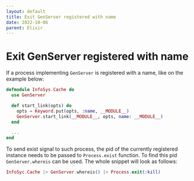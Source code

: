 ```yaml
---
layout: default
title: Exit GenServer registered with name
date: 2022-10-06
parent: Elixir
---
```


# Exit GenServer registered with name

If a process implementing `GenServer` is registered with a name, like on the example below:

```elixir
defmodule InfoSys.Cache do
  use GenServer

  def start_link(opts) do
    opts = Keyword.put(opts, :name, __MODULE__)
    GenServer.start_link(__MODULE__, opts, name: __MODULE__)
  end

  ...
end
```

To send exist signal to such process, the pid of the currently registered instance needs to be passed to `Process.exist` function.
To find this pid `GenServer.whereis` can be used. The whole snippet will look as follows:

```elixir
InfoSyc.Cache |> GenServer.whereis() |> Process.exit(:kill)
```
